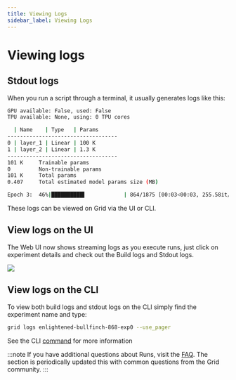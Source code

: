 ```yaml
---
title: Viewing Logs
sidebar_label: Viewing Logs
---
```


# Viewing logs

## Stdout logs <a id="stdout-logs"></a>

When you run a script through a terminal, it usually generates logs like this:

```bash
GPU available: False, used: False
TPU available: None, using: 0 TPU cores

  | Name    | Type   | Params
-----------------------------------
0 | layer_1 | Linear | 100 K
1 | layer_2 | Linear | 1.3 K
-----------------------------------
101 K     Trainable params
0         Non-trainable params
101 K     Total params
0.407     Total estimated model params size (MB)

Epoch 3:  46%|██████████▌            | 864/1875 [00:03<00:03, 255.58it/s, loss=0.063, v_num=1]
```

These logs can be viewed on Grid via the UI or CLI.‌

## View logs on the UI <a id="view-logs-on-the-ui"></a>

The Web UI now shows streaming logs as you execute runs, just click on experiment details and check out the Build logs and Stdout logs.

![](/images/runs/experiment-logs.gif)

## View logs on the CLI <a id="view-logs-on-the-cli"></a>

To view both build logs and stdout logs on the CLI simply find the experiment name and type:

```bash
grid logs enlightened-bullfinch-868-exp0 --use_pager
```

See the CLI [command](https://docs.grid.ai/cli#grid-logs) for more information



:::note
If you have additional questions about Runs, visit the [FAQ](https://docs.grid.ai/features/runs/faq.md). The section is periodically updated this with common questions from the Grid community.
:::